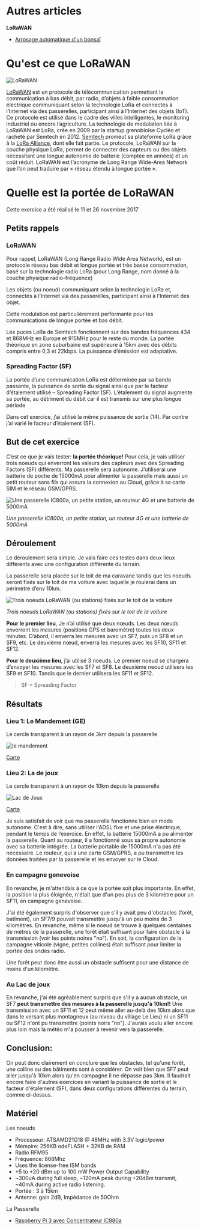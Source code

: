 # Autres articles

**LoRaWAN** 

* [Arrosage automatique d'un bonsaï](https://github.com/ecosensors/ecosensors/tree/main/Articles/Arduino/Arrosage%20d'un%20bonsa%C3%AF)


# Qu'est ce que LoRaWAN

![LoRaWAN](Assets/images/iot-schema.jpg "LoRaWAN")

[LoRaWAN](https://fr.wikipedia.org/wiki/LoRaWAN) est un protocole de télécommunication permettant la communication à bas débit, par radio, d’objets à faible consommation électrique communiquant selon la technologie LoRa et connectés à l’Internet via des passerelles, participant ainsi à l’Internet des objets (IoT). Ce protocole est utilisé dans le cadre des villes intelligentes, le monitoring industriel ou encore l’agriculture. La technologie de modulation liée à LoRaWAN est LoRa, crée en 2009 par la startup grenobloise Cycléo et racheté par Semtech en 2012. [Semtech](https://www.semtech.com/lora) promeut sa plateforme LoRa grâce à la [LoRa Alliance](https://lora-alliance.org/), dont elle fait partie. Le protocole, LoRaWAN sur la couche physique LoRa, permet de connecter des capteurs ou des objets nécessitant une longue autonomie de batterie (comptée en années) et un coût réduit. LoRaWAN est l’acronyme de Long Range Wide-Area Network que l’on peut traduire par « réseau étendu à longue portée ».


# Quelle est la portée de LoRaWAN

Cette exercise a été réalisé le 11 et 26 novembre 2017

## Petits rappels

### LoRaWAN

Pour rappel, LoRaWAN (Long Range Radio Wide Area Network), est un protocole réseau bas débit et longue portée et très basse consommation, basé sur la technologie radio LoRa (pour Long Range, nom donné à la couche physique radio-fréquence)

Les objets (ou noeud) communiquant selon la technologie LoRa et, connectés à l’Internet via des passerelles, participant ainsi à l’Internet des objet.

Cette modulation est particulièrement performante pour les communications de longue portée et bas débit.

Les puces LoRa de Semtech fonctionnent sur des bandes fréquences 434 et 868MHz en Europe et 915MHz pour le reste du monde. La portée théorique en zone suburbaine est supérieure à 15km avec des débits compris entre 0,3 et 22kbps. La puissance d’émission est adaptative.

### Spreading Factor (SF)

La portée d’une communication LoRa est déterminée par sa bande passante, la puissance de sortie du signal ainsi que par le facteur d’étalement utilisé – Spreading Factor (SF). L’étalement du signal augmente sa portée, au détriment du débit car il est transmis sur une plus longue période

Dans cet exercice, j’ai utilisé la même puissance de sortie (14). Par contre j’ai varié le facteur d’étalement (SF).

## But de cet exercice

C’est ce que je vais tester: **la portée théorique!** Pour cela, je vais utiliser trois noeuds qui enverront les valeurs des capteurs avec des Spreading Factors (SF) différents. Ma passerelle sera autonome. J’utiliserai une batterie de poche de 15000mA pour alimenter la passerelle mais aussi un petit routeur sans fils qui assura la connexion au Cloud, grâce à sa carte SIM et le réseau GSM/GPRS.

![Une passerelle IC800a, un petite station, un routeur 4G et une batterie de 5000mA](Assets/images/quel-est-la-portee-de-lorawan-materiel.jpg "Une passerelle IC800a, un petite station, un routeur 4G et une batterie de 5000mA")

*Une passerelle IC800a, un petite station, un routeur 4G et une batterie de 5000mA*

## Déroulement

Le déroulement sera simple. Je vais faire ces testes dans deux lieux différents avec une configuration différente du terrain.

La passerelle sera placée sur le toit de ma caravane tandis que les noeuds seront fixés sur le toit de ma voiture avec laquelle je roulerai dans un périmètre d’env 10km.

![Trois noeuds LoRaWAN (ou stations) fixés sur le toit de la voiture](Assets/images/quelle-est-la-portee-de-lorawan-station.jpg "Trois noeuds LoRaWAN (ou stations) fixés sur le toit de la voiture")

*Trois noeuds LoRaWAN (ou stations) fixés sur le toit de la voiture*

**Pour le premier lieu**, Je n’ai utilisé que deux nœuds. Les deux nœuds enverront les mesures (positions GPS et baromètre) toutes les deux minutes. D’abord, il enverra les mesures avec un SF7, puis un SF8 et un SF9, etc. Le deuxième nœud, enverra les mesures avec les SF10, SF11 et SF12.

**Pour le deuxième lieu**, j’ai utilisé 3 noeuds. Le premier noeud se chargera d’envoyer les mesures avec les SF7 et SF8. Le deuxième neoud utilisera les SF9 et SF10. Tandis que le dernier utilisera les SF11 et SF12.

> SF = Spreading Factor

## Résultats

### Lieu 1: Le Mandement (GE)

Le cercle transparent à un rayon de 3km depuis la passerelle

![le mandement](Assets/images/le-mandement.png "Le mandement")

[Carte](https://www.eco-sensors.ch/measures/map_acccs.php)


### Lieu 2: La de joux

Le cercle transparent à un rayon de 10km depuis la passerelle

![Lac de Joux](Assets/images/lac-de-joux.png "Lac de Joux")

[Carte](https://www.eco-sensors.ch/measures/map_lacjoux.php)

Je suis satisfait de voir que ma passerelle fonctionne bien en mode autonome. C'est à dire, sans utiliser l'ADSL fixe et une prise électrique, pendant le temps de l’exercice. En effet, la batterie 15000mA a pu alimenter la passerelle. Quant au routeur, il a fonctionné sous sa propre autonomie avec sa batterie intégrée. La batterie portable de 15000mA n'a pas été nécessaire. Le routeur, qui a une carte GSM/GPRS, a pu transmettre les données traitées par la passerelle et les envoyer sur le Cloud.

### En campagne genevoise
En revanche, je m'attendais à ce que la portée soit plus importante. En effet, la position la plus éloignée, n'était que d'un peu plus de 3 kilomètre pour un SF11, en campagne genevoise.

J'ai été également surpris d'observer que s'il y avait peu d'obstacles (forêt, batîment), un SF7/9 pouvait transmettre jusqu'à un peu moins de 3 kilomètres. En revanche, même si le noeud se trouve à quelques centaines de mètres de la passerelle, une forêt était suffisant pour faire obstacle à la transmission (voir les points noires "no"). En soit, la configuration de la campagne viticole (vigne, petites collines) était suffisant pour limiter la portée des ondes radio.

Une forêt peut donc être aussi un obstacle suffisent pour une distance de moins d'un kilomètre.

### Au Lac de joux
En revanche, j'ai été agréablement surpris que s'il y a aucun obstacle, un SF7 **peut transmettre des mesures à la passerelle jusqu'à 10km!!** Une transmission avec un SF11 et 12 peut même aller au-delà des 10km alors que dans le versant plus montagneux (au niveau du village Le Lieu) ni un SF11 ou SF12 n'ont pu transmettre (points noirs "no"). J'aurais voulu aller encore plus loin mais la météo m'a pousser à revenir vers la passerelle.

## Conclusion:

On peut donc clairement en conclure que les obstacles, tel qu'une forêt, une colline ou des bâtiments sont à considérer. On voit bien que SF7 peut aller jusqu'à 10km alors qu'en campagne il ne dépasse pas 3km. Il faudrait encore faire d'autres exercices en variant la puissance de sortie et le facteur d'étalement (SF), dans deux configurations différentes du terrain, comme ci-dessus.

## Matériel
Les noeuds
* Processeur: ATSAMD21G18 @ 48MHz with 3.3V logic/power
* Mémoire: 256KB odeFLASH + 32KB de RAM
* Radio RFM95
* Fréquence: 868Mhz
* Uses the license-free ISM bands
* +5 to +20 dBm up to 100 mW Power Output Capability
* ~300uA during full sleep, ~120mA peak during +20dBm transmit, ~40mA during active radio listening.
* Portée : 3 à 15km
* Antenne: gain 2dB, Impédance de 50Ohm

La Passerelle
* [Raspberry Pi 3 avec Concentrateur IC880a](https://github.com/ecosensors/ecosensors/tree/main/Articles/LoRaWAN/Gateways/ic880a)

